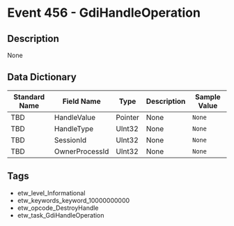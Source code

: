 # Event 456 - GdiHandleOperation

## Description
None

## Data Dictionary
|Standard Name|Field Name|Type|Description|Sample Value|
|---|---|---|---|---|
|TBD|HandleValue|Pointer|None|`None`|
|TBD|HandleType|UInt32|None|`None`|
|TBD|SessionId|UInt32|None|`None`|
|TBD|OwnerProcessId|UInt32|None|`None`|

## Tags
* etw_level_Informational
* etw_keywords_keyword_10000000000
* etw_opcode_DestroyHandle
* etw_task_GdiHandleOperation